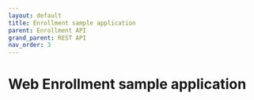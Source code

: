 ```yaml
---
layout: default
title: Enrollment sample application
parent: Enrollment API
grand_parent: REST API
nav_order: 3
---
```

# Web Enrollment sample application
